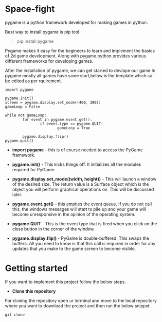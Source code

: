 # Space-fight
pygame is a python framework developed for making games in python.

Best way to install pygame is pip tool
>pip install pygame

Pygame makes it easy for the begineers to learn and implement the basics of 2d game development.
Along with pygame python provides various different frameworks for developing games.

After the installation pf pygame, we can get started to devlope our game.In pygame mostly all games have same start,below is the template which 
ca be edited as per rquirement.

```
import pygame

pygame.init()
screen = pygame.display.set_mode((400, 300))
gameLoop = False

while not gameLoop:
        for event in pygame.event.get():
                if event.type == pygame.QUIT:
                        gameLoop = True
        
        pygame.display.flip()
pygame.quit()

```

- **import pygame** - this is of course needed to access the PyGame framework.

- **pygame.init()** - This kicks things off. It initializes all the modules required for PyGame.

- **pygame.display.set_mode((width, height))** - This will launch a window of the desired size. The return value is a Surface object which is the object you will perform graphical operations on. This will be discussed later.

- **pygame.event.get()** - this empties the event queue. If you do not call this, the windows messages will start to pile up and your game will become unresponsive in the opinion of the operating system.

- **pygame.QUIT** - This is the event type that is fired when you click on the close button in the corner of the window.

- **pygame.display.flip()** - PyGame is double-buffered. This swaps the buffers. All you need to know is that this call is required in order for any updates that you make to the game screen to become visible.


# Getting started
If you want to implement this project follow the below steps.

* **Clone this repository**

For cloning the repository open ur terminal and move to the local repository where you want to download the project and then run the below snippet

```
git clone 
```


